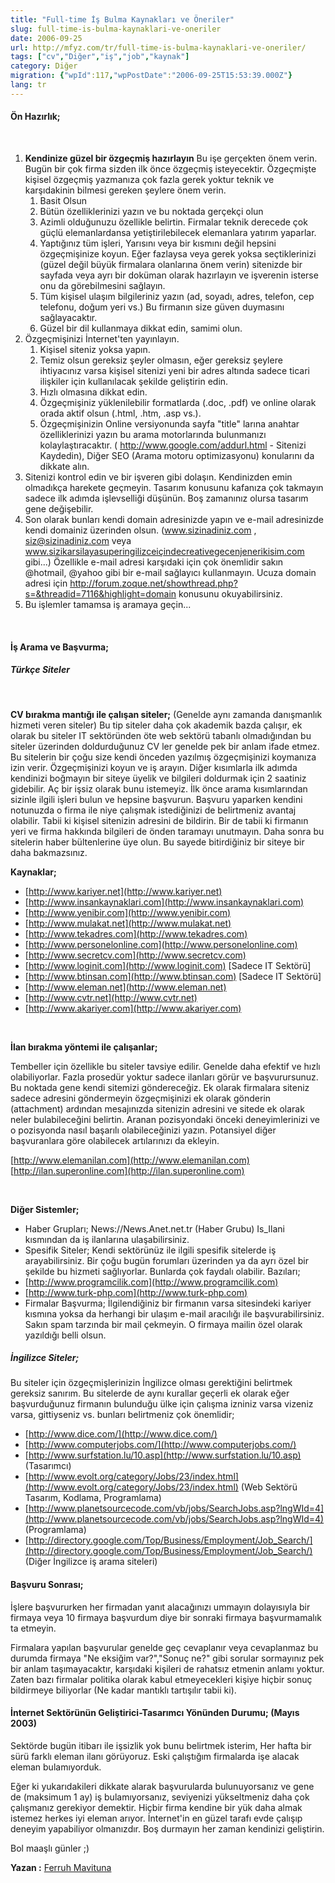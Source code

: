 ```yaml
---
title: "Full-time İş Bulma Kaynakları ve Öneriler"
slug: full-time-is-bulma-kaynaklari-ve-oneriler
date: 2006-09-25
url: http://mfyz.com/tr/full-time-is-bulma-kaynaklari-ve-oneriler/
tags: ["cv","Diğer","iş","job","kaynak"]
category: Diğer
migration: {"wpId":117,"wpPostDate":"2006-09-25T15:53:39.000Z"}
lang: tr
---
```


#### Ön Hazırlık;

 

1.  **Kendinize güzel bir özgeçmiş hazırlayın** Bu işe gerçekten önem verin. Bugün bir çok firma sizden ilk önce özgeçmiş isteyecektir. Özgeçmişte kişisel özgeçmiş yazmanıza çok fazla gerek yoktur teknik ve karşıdakinin bilmesi gereken şeylere önem verin.
    1.  Basit Olsun
    2.  Bütün özelliklerinizi yazın ve bu noktada gerçekçi olun
    3.  Azimli olduğunuzu özellikle belirtin. Firmalar teknik derecede çok güçlü elemanlardansa yetiştirilebilecek elemanlara yatırım yaparlar.
    4.  Yaptığınız tüm işleri, Yarısını veya bir kısmını değil hepsini özgeçmişinize koyun. Eğer fazlaysa veya gerek yoksa seçtiklerinizi (güzel değil büyük firmalara olanlarına önem verin) sitenizde bir sayfada veya ayrı bir doküman olarak hazırlayın ve işverenin isterse onu da görebilmesini sağlayın.
    5.  Tüm kişisel ulaşım bilgileriniz yazın (ad, soyadı, adres, telefon, cep telefonu, doğum yeri vs.) Bu firmanın size güven duymasını sağlayacaktır.
    6.  Güzel bir dil kullanmaya dikkat edin, samimi olun. 
2.  Özgeçmişinizi İnternet'ten yayınlayın.
    1.  Kişisel siteniz yoksa yapın.
    2.  Temiz olsun gereksiz şeyler olmasın, eğer gereksiz şeylere ihtiyacınız varsa kişisel sitenizi yeni bir adres altında sadece ticari ilişkiler için kullanılacak şekilde geliştirin edin.
    3.  Hızlı olmasına dikkat edin.
    4.  Özgeçmişiniz yüklenilebilir formatlarda (.doc, .pdf) ve online olarak orada aktif olsun (.html, .htm, .asp vs.).
    5.  Özgeçmişinizin Online versiyonunda sayfa "title" larına anahtar özelliklerinizi yazın bu arama motorlarında bulunmanızı kolaylaştıracaktır. ( http://www.google.com/addurl.html - Sitenizi Kaydedin), Diğer SEO (Arama motoru optimizasyonu) konularını da dikkate alın. 
3.  Sitenizi kontrol edin ve bir işveren gibi dolaşın. Kendinizden emin olmadıkça harekete geçmeyin. Tasarım konusunu kafanıza çok takmayın sadece ilk adımda işlevselliği düşünün. Boş zamanınız olursa tasarım gene değişebilir.
4.  Son olarak bunları kendi domain adresinizde yapın ve e-mail adresinizde kendi domainiz üzerinden olsun. (www.sizinadiniz.com , siz@sizinadiniz.com veya www.sizikarsilayasuperingilizceiçindecreativegecenjenerikisim.com gibi...) Özellikle e-mail adresi karşıdaki için çok önemlidir sakın @hotmail, @yahoo gibi bir e-mail sağlayıcı kullanmayın. Ucuza domain adresi için http://forum.zoque.net/showthread.php?s=&threadid=7116&highlight=domain konusunu okuyabilirsiniz.
5.  Bu işlemler tamamsa iş aramaya geçin...

 

#### İş Arama ve Başvurma;

##### Türkçe Siteler

 

**CV bırakma mantığı ile çalışan siteler;** (Genelde aynı zamanda danışmanlık hizmeti veren siteler) Bu tip siteler daha çok akademik bazda çalışır, ek olarak bu siteler IT sektöründen öte web sektörü tabanlı olmadığından bu siteler üzerinden doldurduğunuz CV ler genelde pek bir anlam ifade etmez. Bu sitelerin bir çoğu size kendi önceden yazılmış özgeçmişinizi koymanıza izin verir. Özgeçmişinizi koyun ve iş arayın. Diğer kısımlarla ilk adımda kendinizi boğmayın bir siteye üyelik ve bilgileri doldurmak için 2 saatiniz gidebilir. Aç bir işsiz olarak bunu istemeyiz. İlk önce arama kısımlarından sizinle ilgili işleri bulun ve hepsine başvurun. Başvuru yaparken kendini notunuzda o firma ile niye çalışmak istediğinizi de belirtmeniz avantaj olabilir. Tabii ki kişisel sitenizin adresini de bildirin. Bir de tabii ki firmanın yeri ve firma hakkında bilgileri de önden taramayı unutmayın. Daha sonra bu sitelerin haber bültenlerine üye olun. Bu sayede bitirdiğiniz bir siteye bir daha bakmazsınız.

**Kaynaklar;**

*   [http://www.kariyer.net](http://www.kariyer.net) 
*   [http://www.insankaynaklari.com](http://www.insankaynaklari.com) 
*   [http://www.yenibir.com](http://www.yenibir.com) 
*   [http://www.mulakat.net](http://www.mulakat.net) 
*   [http://www.tekadres.com](http://www.tekadres.com) 
*   [http://www.personelonline.com](http://www.personelonline.com) 
*   [http://www.secretcv.com](http://www.secretcv.com) 
*   [http://www.loginit.com](http://www.loginit.com) [Sadece IT Sektörü] 
*   [http://www.btinsan.com](http://www.btinsan.com) [Sadece IT Sektörü] 
*   [http://www.eleman.net](http://www.eleman.net) 
*   [http://www.cvtr.net](http://www.cvtr.net) 
*   [http://www.akariyer.com](http://www.akariyer.com)

 

**İlan bırakma yöntemi ile çalışanlar;**

Tembeller için özellikle bu siteler tavsiye edilir. Genelde daha efektif ve hızlı olabiliyorlar. Fazla prosedür yoktur sadece ilanları görür ve başvurursunuz. Bu noktada gene kendi sitemizi göndereceğiz. Ek olarak firmalara siteniz sadece adresini göndermeyin özgeçmişinizi ek olarak gönderin (attachment) ardından mesajınızda sitenizin adresini ve sitede ek olarak neler bulabileceğini belirtin. Aranan pozisyondaki önceki deneyimlerinizi ve o pozisyonda nasıl başarılı olabileceğinizi yazın. Potansiyel diğer başvuranlara göre olabilecek artılarınızı da ekleyin.

[http://www.elemanilan.com](http://www.elemanilan.com) 
[http://ilan.superonline.com](http://ilan.superonline.com)

 

**Diğer Sistemler;**

*   Haber Grupları; News://News.Anet.net.tr (Haber Grubu) Is_Ilani kısmından da iş ilanlarına ulaşabilirsiniz.
*   Spesifik Siteler; Kendi sektörünüz ile ilgili spesifik sitelerde iş arayabilirsiniz. Bir çoğu bugün forumları üzerinden ya da ayrı özel bir şekilde bu hizmeti sağlıyorlar. Bunlarda çok faydalı olabilir. Bazıları; 
*   [http://www.programcilik.com](http://www.programcilik.com) 
*   [http://www.turk-php.com](http://www.turk-php.com)
*   Firmalar Başvurma; İlgilendiğiniz bir firmanın varsa sitesindeki kariyer kısmına yoksa da herhangi bir ulaşım e-mail aracılığı ile başvurabilirsiniz. Sakın spam tarzında bir mail çekmeyin. O firmaya mailin özel olarak yazıldığı belli olsun.

##### İngilizce Siteler;

Bu siteler için özgeçmişlerinizin İngilizce olması gerektiğini belirtmek gereksiz sanırım. Bu sitelerde de aynı kurallar geçerli ek olarak eğer başvurduğunuz firmanın bulunduğu ülke için çalışma izniniz varsa vizeniz varsa, gittiyseniz vs. bunları belirtmeniz çok önemlidir;

*   [http://www.dice.com/](http://www.dice.com/) 
*   [http://www.computerjobs.com/](http://www.computerjobs.com/) 
*   [http://www.surfstation.lu/10.asp](http://www.surfstation.lu/10.asp) (Tasarımcı) 
*   [http://www.evolt.org/category/Jobs/23/index.html](http://www.evolt.org/category/Jobs/23/index.html) (Web Sektörü Tasarım, Kodlama, Programlama) 
*   [http://www.planetsourcecode.com/vb/jobs/SearchJobs.asp?lngWId=4](http://www.planetsourcecode.com/vb/jobs/SearchJobs.asp?lngWId=4) (Programlama) 
*   [http://directory.google.com/Top/Business/Employment/Job_Search/](http://directory.google.com/Top/Business/Employment/Job_Search/) (Diğer İngilizce iş arama siteleri)

#### Başvuru Sonrası;

İşlere başvururken her firmadan yanıt alacağınızı ummayın dolayısıyla bir firmaya veya 10 firmaya başvurdum diye bir sonraki firmaya başvurmamalık ta etmeyin.

Firmalara yapılan başvurular genelde geç cevaplanır veya cevaplanmaz bu durumda firmaya "Ne eksiğim var?","Sonuç ne?" gibi sorular sormayınız pek bir anlam taşımayacaktır, karşıdaki kişileri de rahatsız etmenin anlamı yoktur. Zaten bazı firmalar politika olarak kabul etmeyecekleri kişiye hiçbir sonuç bildirmeye biliyorlar (Ne kadar mantıklı tartışılır tabii ki).

#### İnternet Sektörünün Geliştirici-Tasarımcı Yönünden Durumu; (Mayıs 2003)

Sektörde bugün itibarı ile işsizlik yok bunu belirtmek isterim, Her hafta bir sürü farklı eleman ilanı görüyoruz. Eski çalıştığım firmalarda işe alacak eleman bulamıyorduk.

Eğer ki yukarıdakileri dikkate alarak başvurularda bulunuyorsanız ve gene de (maksimum 1 ay) iş bulamıyorsanız, seviyenizi yükseltmeniz daha çok çalışmanız gerekiyor demektir. Hiçbir firma kendine bir yük daha almak istemez herkes iyi eleman arıyor. İnternet'in en güzel tarafı evde çalışıp deneyim yapabiliyor olmanızdır. Boş durmayın her zaman kendinizi geliştirin.

Bol maaşlı günler ;)

**Yazan :** [Ferruh Mavituna](http://ferruh.mavituna.com)